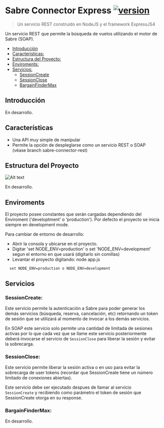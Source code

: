 # Sabre Connector Express [![version][project-version]][npm-url]
> Un servicio REST construido en NodeJS y el framework ExpressJS4

Un servicio REST que permite la búsqueda de vuelos utilizando el motor de Sabre (SOAP).

- [Introducción](#introduccion)
- [Caracteristicas:](#caracteristicas)
- [Estructura del Proyecto:](#estructura-del-proyecto)
- [Enviroments:](#enviroments)
- [Servicios:](#servicios)
    - [SessionCreate](#SessionCreate)
    - [SessionClose](#SessionClose)
    - [BargainFinderMax](#BargainFinderMax)

## Introducción

En desarrollo.

## Características

* Una API muy simple de manipular
* Permite la opción de despleglarse como un servicio REST o SOAP (véase branch sabre-connector-rest)

## Estructura del Proyecto

![Alt text](https://cloud.githubusercontent.com/assets/4942140/16822753/4c37e56e-4924-11e6-881e-33efbdb7d81e.png "Sabre Connector Express Structure")

En desarrollo.

## Enviroments
El proyecto posee constantes que serán cargadas dependiendo del Enviroment ('developtment' o 'production').
Por defecto el proyecto se inicia siempre en development mode.

Para cambiar de entorno de desarrollo:
* Abrir la consola y ubicarse en el proyecto.
* Digitar 'set NODE_ENV=production' o set 'NODE_ENV=development' segun el entorno en que usará (digitarlo sin comillas)
* Levantar el proyecto digitando: node app.js

```
  set NODE_ENV=production o NODE_ENV=development
```

## Servicios
### SessionCreate:
Este servicio permite la autenticación a Sabre para poder generar los demás servicios (búsqueda, reserva, cancelación, etc) retornando un token de sesión que se utilizará al momento de invocar a los demás servicios.

En SOAP este servicio solo permite una cantidad de limitada de sesiones activas por lo que cada vez que se llame este servicio posteriormente deberá invocarse el servicio de `SessionClose` para liberar la sesión y evitar la sobrecarga. 

### SessionClose:
Este servicio permite liberar la sesión activa o en uso para evitar la sobrecarga de user tokens (recordar que SessionCreate tiene un número limitado de conexiones abiertas).

Este servicio debe ser ejecutado despues de llamar al servicio `SessionCreate` y recibiendo como parámetro el token de sesión que SessionCreate otorga en su response.

### BargainFinderMax:
En desarrollo.

[project-version]: https://img.shields.io/badge/version-1.0.1-brightgreen.svg
[npm-url]: https://npmjs.org/package/soap
